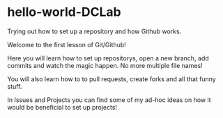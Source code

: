 # hello-world-DCLab
Trying out how to set up a repository and how Github works.

Welcome to the first lesson of Git/Github!

Here you will learn how to set up repositorys, open a new branch, add commits and watch the magic happen. No more multiple file names!

You will also learn how to to pull requests, create forks and all that funny stuff.

In Issues and Projects you can find some of my ad-hoc ideas on how it would be beneficial to set up projects!
